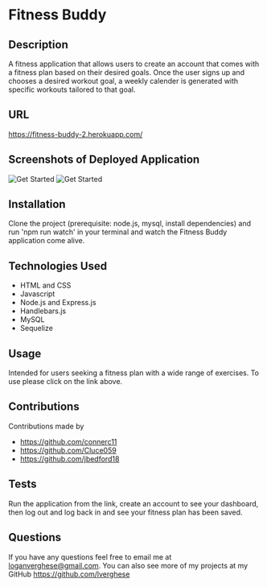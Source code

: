 # Fitness Buddy

  ## Description
   A fitness application that allows users to create an account that comes with a fitness plan based on their desired goals. Once the user signs up and chooses a desired workout goal, a weekly calender is generated with specific workouts tailored to that goal.
  
  ## URL
https://fitness-buddy-2.herokuapp.com/

 ## Screenshots of Deployed Application
  ![Get Started](./views/image-1.png)
  ![Get Started](./views/image-2.png)

  ## Installation
  Clone the project (prerequisite: node.js, mysql, install dependencies) and run 'npm run watch' in your terminal and watch the Fitness Buddy application come alive.
  
  ## Technologies Used
  * HTML and CSS
  * Javascript
  * Node.js and Express.js
  * Handlebars.js
  * MySQL
  * Sequelize
  
  ## Usage
  Intended for users seeking a fitness plan with a wide range of exercises.
  To use please click on the link above.
  
  ## Contributions
  Contributions made by
  * https://github.com/connerc11
  * https://github.com/Cluce059
  * https://github.com/jbedford18
  
  ## Tests
   Run the application from the link, create an account to see your dashboard, then log out and log back in and see your fitness plan has been saved.
    
    
  ## Questions
 If you have any questions feel free to email me at loganverghese@gmail.com.
 You can also see more of my projects at my GitHub https://github.com/lverghese

